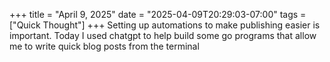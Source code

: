 +++
title = "April 9, 2025"
date = "2025-04-09T20:29:03-07:00"
tags = ["Quick Thought"]
+++
Setting up automations to make publishing easier is important. Today I used chatgpt to help build some go programs that allow me to write quick blog posts from the terminal
